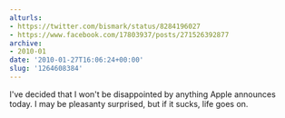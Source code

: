 ```yaml
---
alturls:
- https://twitter.com/bismark/status/8284196027
- https://www.facebook.com/17803937/posts/271526392877
archive:
- 2010-01
date: '2010-01-27T16:06:24+00:00'
slug: '1264608384'
---
```


I've decided that I won't be disappointed by anything Apple announces today. I may be pleasanty surprised, but if it sucks, life goes on.

